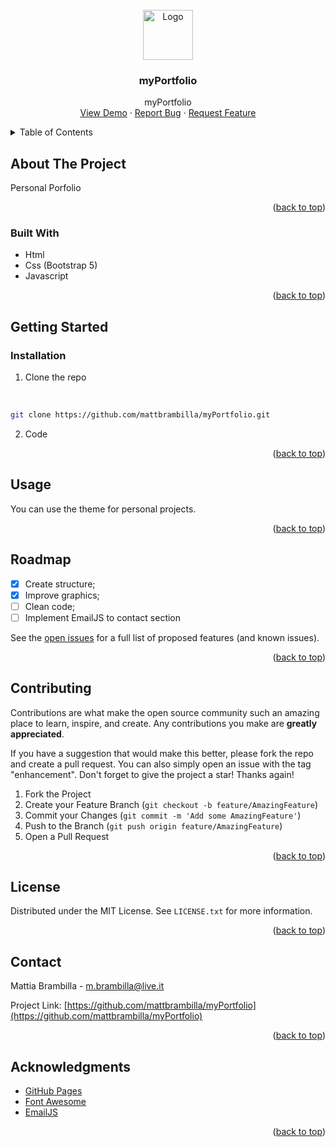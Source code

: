 <div id="top"></div>

<!-- PROJECT LOGO -->
<br />
<div align="center">
  <a href="https://github.com/mattbrambilla/myPortfolio/blob/main/README.md">
    <img src="img/favicon.ico" alt="Logo" width="80" height="80">
  </a>

  <h3 align="center">myPortfolio</h3>

  <p align="center">
    myPortfolio
    <br />
    <a href="https://mattbrambilla.github.io/myPortfolio/"/">View Demo</a>
    ·
    <a href="https://github.com/mattbrambilla/myPortfolio/issues">Report Bug</a>
    ·
    <a href="https://github.com/mattbrambilla/myPortfolio/issues">Request Feature</a>
  </p>
</div>


<!-- TABLE OF CONTENTS -->
<details>
  <summary>Table of Contents</summary>
  <ol>
    <li>
      <a href="#about-the-project">About The Project</a>
      <ul>
        <li><a href="#built-with">Built With</a></li>
      </ul>
    </li>
    <li>
      <a href="#getting-started">Getting Started</a>
      <ul>
        <li><a href="#prerequisites">Prerequisites</a></li>
        <li><a href="#installation">Installation</a></li>
      </ul>
    </li>
    <li><a href="#usage">Usage</a></li>
    <li><a href="#roadmap">Roadmap</a></li>
    <li><a href="#contributing">Contributing</a></li>
    <li><a href="#license">License</a></li>
    <li><a href="#contact">Contact</a></li>
    <li><a href="#acknowledgments">Acknowledgments</a></li>
  </ol>
</details>



<!-- ABOUT THE PROJECT -->
## About The Project

Personal Porfolio

<p align="right">(<a href="#top">back to top</a>)</p>



### Built With

* Html
* Css (Bootstrap 5)
* Javascript

<p align="right">(<a href="#top">back to top</a>)</p>



<!-- GETTING STARTED -->
## Getting Started

### Installation

1. Clone the repo
</br>

   ```sh
   git clone https://github.com/mattbrambilla/myPortfolio.git
   ```
2. Code

<p align="right">(<a href="#top">back to top</a>)</p>



<!-- USAGE EXAMPLES -->
## Usage

You can use the theme for personal projects.

<p align="right">(<a href="#top">back to top</a>)</p>



<!-- ROADMAP -->
## Roadmap

- [x] Create structure;
- [X] Improve graphics;
- [ ] Clean code;
- [ ] Implement EmailJS to contact section

See the [open issues](https://github.com/mattbrambilla/myPortfolio/issues) for a full list of proposed features (and known issues).

<p align="right">(<a href="#top">back to top</a>)</p>



<!-- CONTRIBUTING -->
## Contributing

Contributions are what make the open source community such an amazing place to learn, inspire, and create. Any contributions you make are **greatly appreciated**.

If you have a suggestion that would make this better, please fork the repo and create a pull request. You can also simply open an issue with the tag "enhancement".
Don't forget to give the project a star! Thanks again!

1. Fork the Project
2. Create your Feature Branch (`git checkout -b feature/AmazingFeature`)
3. Commit your Changes (`git commit -m 'Add some AmazingFeature'`)
4. Push to the Branch (`git push origin feature/AmazingFeature`)
5. Open a Pull Request

<p align="right">(<a href="#top">back to top</a>)</p>



<!-- LICENSE -->
## License

Distributed under the MIT License. See `LICENSE.txt` for more information.

<p align="right">(<a href="#top">back to top</a>)</p>



<!-- CONTACT -->
## Contact

Mattia Brambilla - m.brambilla@live.it

Project Link: [https://github.com/mattbrambilla/myPortfolio](https://github.com/mattbrambilla/myPortfolio)

<p align="right">(<a href="#top">back to top</a>)</p>



<!-- ACKNOWLEDGMENTS -->
## Acknowledgments

* [GitHub Pages](https://pages.github.com)
* [Font Awesome](https://fontawesome.com)
* [EmailJS](https://www.emailjs.com/)

<p align="right">(<a href="#top">back to top</a>)</p>


[contributors-shield]: https://img.shields.io/github/contributors/mattbrambilla/Counter.svg?style=for-the-badge
[contributors-url]: https://github.com/mattbrambilla/Counter/graphs/contributors
[forks-shield]: https://img.shields.io/github/forks/mattbrambilla/Counter.svg?style=for-the-badge
[forks-url]: https://github.com/mattbrambilla/Counter/network/members
[stars-shield]: https://img.shields.io/github/stars/mattbrambilla/Counter.svg?style=for-the-badge
[stars-url]: https://github.com/mattbrambilla/Counter/stargazers
[issues-shield]: https://img.shields.io/github/issues/mattbrambilla/Counter.svg?style=for-the-badge
[issues-url]: https://github.com/mattbrambilla/Counter/issues
[license-shield]: https://img.shields.io/github/license/mattbrambilla/Counter.svg?style=for-the-badge
[license-url]: https://github.com/mattbrambilla/Counter/blob/main/LICENSE.txt
[linkedin-shield]: https://img.shields.io/badge/-LinkedIn-black.svg?style=for-the-badge&logo=linkedin&colorB=555
[linkedin-url]: https://www.linkedin.com/in/brambillam/
[product-screenshot]: images/screenshot.png
